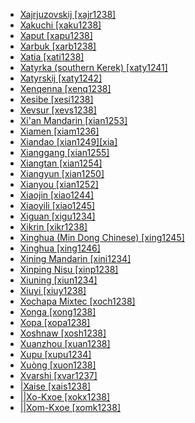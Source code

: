 - [Xajrjuzovskij [xajr1238]](tree/chuk1271/itel1242/xajr1238/md.ini)
- [Xakuchi [xaku1238]](tree/abkh1242/circ1239/adyg1241/xaku1238/md.ini)
- [Xaput [xapu1238]](tree/nakh1245/dagh1238/lezg1248/nucl1321/sout2753/kryt1240/xapu1238/md.ini)
- [Xarbuk [xarb1238]](tree/nakh1245/dagh1238/darg1241/xarb1238/md.ini)
- [Xatia [xati1238]](tree/tuuu1241/huaa1247/lowe1407/xati1238/md.ini)
- [Xatyrka (southern Kerek) [xaty1241]](tree/chuk1271/chuk1272/kere1280/xaty1241/md.ini)
- [Xatyrskij [xaty1242]](tree/chuk1271/chuk1272/chuk1273/xaty1242/md.ini)
- [Xenqenna [xenq1238]](tree/mand1469/west2780/samo1308/soni1257/soni1258/soni1259/xenq1238/md.ini)
- [Xesibe [xesi1238]](tree/atla1278/volt1241/benu1247/bant1294/sout3152/narr1281/east2731/sout3180/ngun1275/ngun1276/ngun1267/zulu1251/xhos1239/xesi1238/md.ini)
- [Xevsur [xevs1238]](tree/kart1248/geor1252/geor1253/nucl1302/xevs1238/md.ini)
- [Xi'an Mandarin [xian1253]](tree/sino1245/sini1245/clas1255/midd1354/nort3155/mand1471/mand1415/huab1238/xian1253/md.ini)
- [Xiamen [xiam1236]](tree/sino1245/sini1245/minn1248/coas1318/minn1241/hokk1242/xiam1236/md.ini)
- [Xiandao [xian1249][xia]](tree/sino1245/burm1265/lolo1265/burm1266/nort2720/high1273/acha1252/acha1249/xian1249/md.ini)
- [Xianggang [xian1255]](tree/sino1245/sini1245/clas1255/midd1354/yuep1234/yuec1235/yueh1236/cant1236/xian1255/md.ini)
- [Xiangtan [xian1254]](tree/sino1245/sini1245/clas1255/midd1354/xian1251/luos1238/xian1254/md.ini)
- [Xiangyun [xian1250]](tree/sino1245/macr1275/caij1235/baic1239/sout3254/sout2730/xian1250/md.ini)
- [Xianyou [xian1252]](tree/sino1245/sini1245/minn1248/coas1318/puxi1243/xian1252/md.ini)
- [Xiaojin [xiao1244]](tree/sino1245/burm1265/naqi1236/qian1263/rgya1241/core1262/situ1238/xiao1244/md.ini)
- [Xiaoyili [xiao1245]](tree/sino1245/burm1265/naqi1236/qian1263/rgya1241/guan1266/xiao1245/md.ini)
- [Xiguan [xigu1234]](tree/sino1245/sini1245/clas1255/midd1354/yuep1234/yuec1235/yueh1236/cant1236/xigu1234/md.ini)
- [Xikrin [xikr1238]](tree/nucl1710/jeee1236/jese1235/kaya1330/xikr1238/md.ini)
- [Xinghua (Min Dong Chinese) [xing1245]](tree/sino1245/sini1245/minn1248/coas1318/mind1253/xing1245/md.ini)
- [Xinghua [xing1246]](tree/sino1245/sini1245/minn1248/coas1318/puxi1243/xing1246/md.ini)
- [Xining Mandarin [xini1234]](tree/sino1245/sini1245/clas1255/midd1354/nort3155/mand1471/mand1415/huab1238/xini1234/md.ini)
- [Xinping Nisu [xinp1238]](tree/sino1245/burm1265/lolo1265/lolo1267/nili1235/sout3212/niso1234/nisu1237/nisu1238/nort2717/nort2718/xinp1238/md.ini)
- [Xiuning [xiun1234]](tree/sino1245/sini1245/clas1255/midd1354/wuhu1234/huiz1242/xiuy1238/xiun1234/md.ini)
- [Xiuyi [xiuy1238]](tree/sino1245/sini1245/clas1255/midd1354/wuhu1234/huiz1242/xiuy1238/md.ini)
- [Xochapa Mixtec [xoch1238]](tree/otom1299/east2557/amuz1253/mixt1422/mixt1423/mixt1427/guer1245/alco1235/xoch1238/md.ini)
- [Xonga [xong1238]](tree/atla1278/volt1241/benu1247/bant1294/sout3152/narr1281/east2731/sout3180/ngun1275/tswa1254/tson1249/xong1238/md.ini)
- [Xopa [xopa1238]](tree/kart1248/geor1252/zann1245/lazz1240/xopa1238/md.ini)
- [Xoshnaw [xosh1238]](tree/indo1319/indo1320/iran1269/cent2317/cent2318/nort3177/laki1246/kurd1259/cent1972/xosh1238/md.ini)
- [Xuanzhou [xuan1238]](tree/sino1245/sini1245/clas1255/midd1354/wuhu1234/wuch1236/xuan1238/md.ini)
- [Xupu [xupu1234]](tree/sino1245/sini1245/clas1255/midd1354/xian1251/chen1268/xupu1234/md.ini)
- [Xuòng [xuon1238]](tree/taik1256/kamt1241/beta1258/daic1237/cent2251/deba1238/nung1283/xuon1238/md.ini)
- [Xvarshi [xvar1237]](tree/nakh1245/dagh1238/avar1255/tsez1239/west2429/khva1239/xvar1237/md.ini)
- [|Xaise [xais1238]](tree/khoe1240/khoe1241/nonk1236/ostk1235/shua1254/xais1238/md.ini)
- [||Xo-Kxoe [xokx1238]](tree/khoe1240/khoe1241/nonk1236/west2506/kxoe1242/kxoe1243/xokx1238/md.ini)
- [||Xom-Kxoe [xomk1238]](tree/khoe1240/khoe1241/nonk1236/west2506/kxoe1242/kxoe1243/xomk1238/md.ini)
